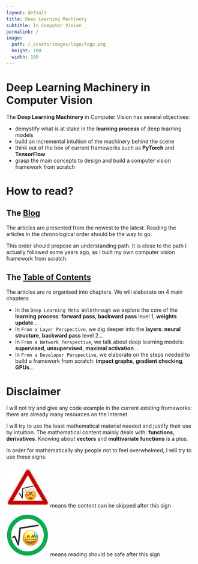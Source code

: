 ```yaml
---
layout: default
title: Deep Learning Machinery
subtitle: In Computer Vision
permalink: /
image:
  path: /_assets/images/logo/logo.png
  height: 100
  width: 100
---
```


# Deep Learning Machinery in Computer Vision

The **Deep Learning Machinery** in Computer Vision has several objectives: 
- demystify what is at stake in the **learning process** of deep learning models
- build an incremental intuition of the machinery behind the scene
- think out of the box of current frameworks such as **PyTorch** and **TensorFlow**
- grasp the main concepts to design and build a computer vision framework from scratch

# How to read?

## The [Blog](/blog/1)

The articles are presented from the newest to the latest. 
Reading the articles in the chronological order should be the way to go. 

This order should propose an understanding path. 
It is close to the path I actually followed some years ago, as I built my own computer vision 
framework from scratch. 

## The [Table of Contents](/table_of_contents/)

The articles are re organised into chapters.
We will elaborate on 4 main chapters: 

- In the `Deep Learning Meta Walkthrough` we explore the core of the **learning process**: 
**forward pass**, **backward pass** level 1, **weights update**...
- In `From a Layer Perspective`, we dig deeper into the **layers**: **neural structure**, 
**backward pass** level 2...
- In `From a Network Perspective`, we talk about deep learning models: **supervised**, **unsupervised**, 
**maximal activation**...
- In `From a Developer Perspective`, we elaborate on the steps needed to build a framework from scratch: 
**impact graphs**, **gradient checking**, **GPUs**...

# Disclaimer

I will not try and give any code example in the current existing frameworks: there are already many 
resources on the Internet.

I will try to use the least mathematical material needed and justify their use by intuition. 
The mathematical content mainly deals with: **functions**, **derivatives**. 
Knowing about **vectors** and **multivariate functions** is a plus.

In order for mathematically shy people not to feel overwhelmed, I will try to use these signs:  

![Warning](/_assets/images/maths/warning.png) means the content can be skipped after this sign

![Safe](/_assets/images/maths/safe.png) means reading should be safe after this sign
